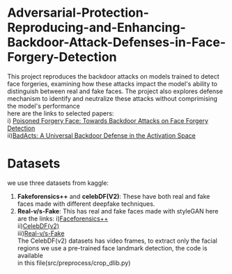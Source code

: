 # Adversarial-Protection-Reproducing-and-Enhancing-Backdoor-Attack-Defenses-in-Face-Forgery-Detection
  This project reproduces the backdoor attacks on models trained to detect face forgeries, examining how these attacks impact the model's ability to distinguish between real and fake faces.
  The project also explores defense mechanism to identify and neutralize these attacks without comprimising the model's performance<br>
  here are the links to selected papers:<br>
   i) [Poisoned Forgery Face: Towards Backdoor Attacks on Face Forgery Detection](https://arxiv.org/abs/2402.11473v1)<br>
   ii)[BadActs: A Universal Backdoor Defense in the Activation Space](https://arxiv.org/abs/2405.11227v1)
# Datasets
we use three datasets from kaggle:
1. **Fakeforensics++** and **celebDF(V2)**: These have both real and fake faces made with different deepfake techniques.
2. **Real-v/s-Fake**: This has real and fake faces made with styleGAN
here are the links:
 i)[Faceforensics++](https://www.kaggle.com/datasets/farhansharukhhasan/faceforensics1600-videospreprocess/data)<br>
 ii)[CelebDF(v2)](https://www.kaggle.com/datasets/shivendrasinha/celeb-dfv2-processed/data)<br>
 iii)[Real-v/s-Fake](https://www.kaggle.com/datasets/xhlulu/140k-real-and-fake-faces)<br>
The CelebDF(v2) datasets has video frames, to extract only the facial regions we use a pre-trained face landmark detection, the code is available<br>
in this file(src/preprocess/crop_dlib.py)<br>
